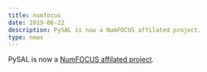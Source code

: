 ```yaml
---
title: numfocus
date: 2019-06-22
description: PySAL is now a NumFOCUS affilated project.
type: news
---
```


PySAL is now a <a href="https://numfocus.org/sponsored-projects/affiliated-projects">NumFOCUS affilated project</a>.